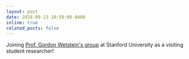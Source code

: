 ```yaml
---
layout: post
date: 2024-09-23 10:59:00-0400
inline: true
related_posts: false
---
```


Joining <a href="https://stanford.edu/~gordonwz/">Prof. Gordon Wetstein's group</a> at Stanford University as a visiting student researcher!